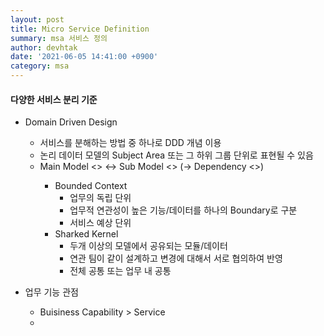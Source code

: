 ```yaml
---
layout: post
title: Micro Service Definition
summary: msa 서비스 정의
author: devhtak
date: '2021-06-05 14:41:00 +0900'
category: msa
---
```


#### 다양한 서비스 분리 기준

- Domain Driven Design
  - 서비스를 분해하는 방법 중 하나로 DDD 개념 이용
  - 논리 데이터 모델의 Subject Area 또는 그 하위 그룹 단위로 표현될 수 있음
  - Main Model <<Context Map>> <-> Sub Model <<Bounded Context>> (-> Dependency <<Sharked Kernel>>)
    - Bounded Context
      - 업무의 독립 단위
      - 업무적 연관성이 높은 기능/데이터를 하나의 Boundary로 구분
      - 서비스 예상 단위
    - Sharked Kernel
      - 두개 이상의 모델에서 공유되는 모듈/데이터
      - 연관 팀이 같이 설계하고 변경에 대해서 서로 협의하여 반영
      - 전체 공통 또는 업무 내 공통
  
- 업무 기능 관점
  - Buisiness Capability > Service
  - 
